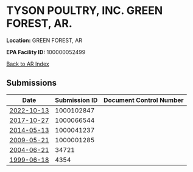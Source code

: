 # TYSON POULTRY, INC. GREEN FOREST, AR.

**Location:** GREEN FOREST, AR

**EPA Facility ID:** 100000052499

[Back to AR Index](../../index.md)

## Submissions

| Date | Submission ID | Document Control Number |
|------|--------------|-------------------------|
| [2022-10-13](submissions/1000102847.md) | 1000102847 |  |
| [2017-10-27](submissions/1000066544.md) | 1000066544 |  |
| [2014-05-13](submissions/1000041237.md) | 1000041237 |  |
| [2009-05-21](submissions/1000001285.md) | 1000001285 |  |
| [2004-06-21](submissions/34721.md) | 34721 |  |
| [1999-06-18](submissions/4354.md) | 4354 |  |
